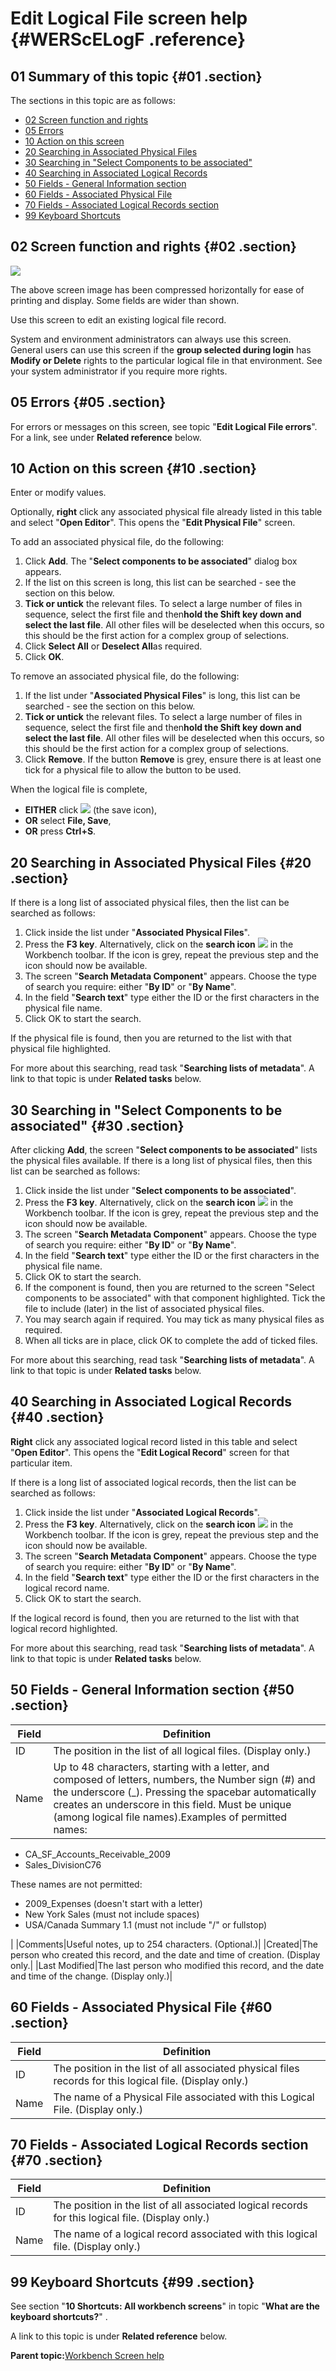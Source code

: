 # Edit Logical File screen help {#WERScELogF .reference}

## 01 Summary of this topic {#01 .section}

The sections in this topic are as follows:

-   [02 Screen function and rights](WERScELogF.md#02)
-   [05 Errors](WERScELogF.md#05)
-   [10 Action on this screen](WERScELogF.md#10)
-   [20 Searching in Associated Physical Files](WERScELogF.md#20)
-   [30 Searching in "Select Components to be associated"](WERScELogF.md#30)
-   [40 Searching in Associated Logical Records](WERScELogF.md#40)
-   [50 Fields - General Information section](WERScELogF.md#50)
-   [60 Fields - Associated Physical File](WERScELogF.md#60)
-   [70 Fields - Associated Logical Records section](WERScELogF.md#70)
-   [99 Keyboard Shortcuts](WERScELogF.md#99)

## 02 Screen function and rights {#02 .section}

![](images/Edit_Logical_File_01.gif)

The above screen image has been compressed horizontally for ease of printing and display. Some fields are wider than shown.

Use this screen to edit an existing logical file record.

System and environment administrators can always use this screen. General users can use this screen if the **group selected during login** has **Modify or Delete** rights to the particular logical file in that environment. See your system administrator if you require more rights.

## 05 Errors {#05 .section}

For errors or messages on this screen, see topic "**Edit Logical File errors**". For a link, see under **Related reference** below.

## 10 Action on this screen {#10 .section}

Enter or modify values.

Optionally, **right** click any associated physical file already listed in this table and select "**Open Editor**". This opens the "**Edit Physical File**" screen.

To add an associated physical file, do the following:

1.  Click **Add**. The "**Select components to be associated**" dialog box appears.
2.  If the list on this screen is long, this list can be searched - see the section on this below.
3.  **Tick or untick** the relevant files. To select a large number of files in sequence, select the first file and then**hold the Shift key down and select the last file**. All other files will be deselected when this occurs, so this should be the first action for a complex group of selections.
4.  Click **Select All** or **Deselect All**as required.
5.  Click **OK**.

To remove an associated physical file, do the following:

1.  If the list under "**Associated Physical Files**" is long, this list can be searched - see the section on this below.
2.  **Tick or untick** the relevant files. To select a large number of files in sequence, select the first file and then**hold the Shift key down and select the last file**. All other files will be deselected when this occurs, so this should be the first action for a complex group of selections.
3.  Click **Remove**. If the button **Remove** is grey, ensure there is at least one tick for a physical file to allow the button to be used.

When the logical file is complete,

-   **EITHER** click ![](images/Icon_Save_03.GIF) \(the save icon\),
-   **OR** select **File, Save**,
-   **OR** press **Ctrl+S**.

## 20 Searching in Associated Physical Files {#20 .section}

If there is a long list of associated physical files, then the list can be searched as follows:

1.  Click inside the list under "**Associated Physical Files**".
2.  Press the **F3 key**. Alternatively, click on the **search icon** ![](images/Icon_SearchMetadata_01.gif) in the Workbench toolbar. If the icon is grey, repeat the previous step and the icon should now be available.
3.  The screen "**Search Metadata Component**" appears. Choose the type of search you require: either "**By ID**" or "**By Name**".
4.  In the field "**Search text**" type either the ID or the first characters in the physical file name.
5.  Click OK to start the search.

If the physical file is found, then you are returned to the list with that physical file highlighted.

For more about this searching, read task "**Searching lists of metadata**". A link to that topic is under **Related tasks** below.

## 30 Searching in "Select Components to be associated" {#30 .section}

After clicking **Add**, the screen "**Select components to be associated**" lists the physical files available. If there is a long list of physical files, then this list can be searched as follows:

1.  Click inside the list under "**Select components to be associated**".
2.  Press the **F3 key**. Alternatively, click on the **search icon** ![](images/Icon_SearchMetadata_01.gif) in the Workbench toolbar. If the icon is grey, repeat the previous step and the icon should now be available.
3.  The screen "**Search Metadata Component**" appears. Choose the type of search you require: either "**By ID**" or "**By Name**".
4.  In the field "**Search text**" type either the ID or the first characters in the physical file name.
5.  Click OK to start the search.
6.  If the component is found, then you are returned to the screen "Select components to be associated" with that component highlighted. Tick the file to include \(later\) in the list of associated physical files.
7.  You may search again if required. You may tick as many physical files as required.
8.  When all ticks are in place, click OK to complete the add of ticked files.

For more about this searching, read task "**Searching lists of metadata**". A link to that topic is under **Related tasks** below.

## 40 Searching in Associated Logical Records {#40 .section}

**Right** click any associated logical record listed in this table and select "**Open Editor**". This opens the "**Edit Logical Record**" screen for that particular item.

If there is a long list of associated logical records, then the list can be searched as follows:

1.  Click inside the list under "**Associated Logical Records**".
2.  Press the **F3 key**. Alternatively, click on the **search icon** ![](images/Icon_SearchMetadata_01.gif) in the Workbench toolbar. If the icon is grey, repeat the previous step and the icon should now be available.
3.  The screen "**Search Metadata Component**" appears. Choose the type of search you require: either "**By ID**" or "**By Name**".
4.  In the field "**Search text**" type either the ID or the first characters in the logical record name.
5.  Click OK to start the search.

If the logical record is found, then you are returned to the list with that logical record highlighted.

For more about this searching, read task "**Searching lists of metadata**". A link to that topic is under **Related tasks** below.

## 50 Fields - General Information section {#50 .section}

|Field|Definition|
|-----|----------|
|ID|The position in the list of all logical files. \(Display only.\)|
|Name|Up to 48 characters, starting with a letter, and composed of letters, numbers, the Number sign \(\#\) and the underscore \(\_\). Pressing the spacebar automatically creates an underscore in this field. Must be unique \(among logical file names\).Examples of permitted names:

-   CA\_SF\_Accounts\_Receivable\_2009
-   Sales\_DivisionC76

These names are not permitted:

-   2009\_Expenses \(doesn't start with a letter\)
-   New York Sales \(must not include spaces\)
-   USA/Canada Summary 1.1 \(must not include "/" or fullstop\)

|
|Comments|Useful notes, up to 254 characters. \(Optional.\)|
|Created|The person who created this record, and the date and time of creation. \(Display only.|
|Last Modified|The last person who modified this record, and the date and time of the change. \(Display only.\)|

## 60 Fields - Associated Physical File {#60 .section}

|Field|Definition|
|-----|----------|
|ID|The position in the list of all associated physical files records for this logical file. \(Display only.\)|
|Name|The name of a Physical File associated with this Logical File. \(Display only.\)|

## 70 Fields - Associated Logical Records section {#70 .section}

|Field|Definition|
|-----|----------|
|ID|The position in the list of all associated logical records for this logical file. \(Display only.\)|
|Name|The name of a logical record associated with this logical file. \(Display only.\)|

## 99 Keyboard Shortcuts {#99 .section}

See section "**10 Shortcuts: All workbench screens**" in topic "**What are the keyboard shortcuts?**" .

A link to this topic is under **Related reference** below.

**Parent topic:**[Workbench Screen help](../html/AAR586WEScreens.md)

